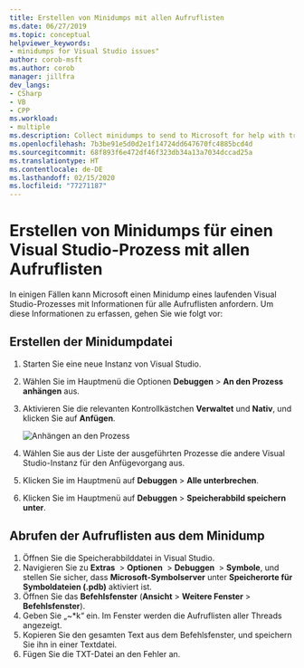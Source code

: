 ```yaml
---
title: Erstellen von Minidumps mit allen Aufruflisten
ms.date: 06/27/2019
ms.topic: conceptual
helpviewer_keywords:
- minidumps for Visual Studio issues"
author: corob-msft
ms.author: corob
manager: jillfra
dev_langs:
- CSharp
- VB
- CPP
ms.workload:
- multiple
ms.description: Collect minidumps to send to Microsoft for help with troubleshooting issues with Visual Studio
ms.openlocfilehash: 7b3be91e5d0d2e1f14724dd647670fc4885bcd4d
ms.sourcegitcommit: 68f893f6e472df46f323db34a13a7034dccad25a
ms.translationtype: HT
ms.contentlocale: de-DE
ms.lasthandoff: 02/15/2020
ms.locfileid: "77271187"
---
```

# <a name="create-minidumps-for-a-visual-studio-process-with-all-call-stacks"></a>Erstellen von Minidumps für einen Visual Studio-Prozess mit allen Aufruflisten

In einigen Fällen kann Microsoft einen Minidump eines laufenden Visual Studio-Prozesses mit Informationen für alle Aufruflisten anfordern. Um diese Informationen zu erfassen, gehen Sie wie folgt vor:

## <a name="create-the-minidump-file"></a>Erstellen der Minidumpdatei

1. Starten Sie eine neue Instanz von Visual Studio.
1. Wählen Sie im Hauptmenü die Optionen **Debuggen** > **An den Prozess anhängen** aus.
1. Aktivieren Sie die relevanten Kontrollkästchen **Verwaltet** und **Nativ**, und klicken Sie auf **Anfügen**.

   ![Anhängen an den Prozess](../ide/media/attach-to-process.png)

1. Wählen Sie aus der Liste der ausgeführten Prozesse die andere Visual Studio-Instanz für den Anfügevorgang aus.
1. Klicken Sie im Hauptmenü auf **Debuggen** > **Alle unterbrechen**.
1. Klicken Sie im Hauptmenü auf **Debuggen** > **Speicherabbild speichern unter**.

## <a name="get-the-call-stacks-from-the-minidump"></a>Abrufen der Aufruflisten aus dem Minidump

1. Öffnen Sie die Speicherabbilddatei in Visual Studio.
1. Navigieren Sie zu **Extras**  >  **Optionen**  >  **Debuggen**  >  **Symbole**, und stellen Sie sicher, dass **Microsoft-Symbolserver** unter **Speicherorte für Symboldateien (.pdb)** aktiviert ist.
1. Öffnen Sie das **Befehlsfenster** (**Ansicht** > **Weitere Fenster** > **Befehlsfenster**).
1. Geben Sie „~*k“ ein. Im Fenster werden die Aufruflisten aller Threads angezeigt.
1. Kopieren Sie den gesamten Text aus dem Befehlsfenster, und speichern Sie ihn in einer Textdatei.
1. Fügen Sie die TXT-Datei an den Fehler an.
